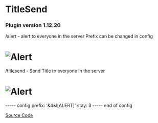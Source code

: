 # TitleSend
### Plugin version 1.12.20

/alert - alert to everyone in the server
Prefix can be changed in config

<h1>
    <img src="https://www.spigotmc.org/attachments/upload_2021-1-29_23-24-31-png.589914/" alt="Alert" /> 
</h1>

/titlesend - Send Title to everyone in the server

<h1>
    <img src="https://www.spigotmc.org/attachments/upload_2021-1-29_22-42-52-png.589906" alt="Alert" /> 
</h1>

----- config
prefix: '&4&l[ALERT]'
stay: 3
----- end of config



[Source Code](tree/main/src/main)
